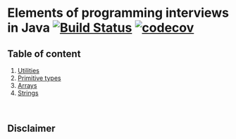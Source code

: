 # Elements of programming interviews in Java [![Build Status](https://travis-ci.org/amberovsky/elements.svg?branch=master)](https://travis-ci.org/amberovsky/elements) [![codecov](https://codecov.io/gh/amberovsky/elements/branch/master/graph/badge.svg)](https://codecov.io/gh/amberovsky/elements)

## <a name="TOC"></a>Table of content

1. [Utilities](/docs/Utilities.md)
1. [Primitive types](/docs/PrimitiveTypes.md)
2. [Arrays](/docs/Arrays.md)
2. [Strings](/docs/Strings.md)
<br>

## Disclaimer
